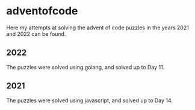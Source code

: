 # adventofcode

Here my attempts at solving the advent of code puzzles in the years 2021 and 2022 can be found.

## 2022

The puzzles were solved using golang, and solved up to Day 11.

## 2021

The puzzles were solved using javascript, and solved up to Day 14. 
